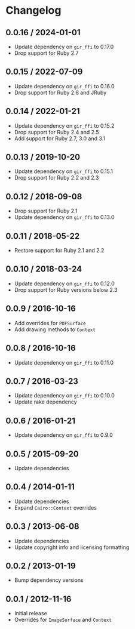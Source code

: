 # Changelog

## 0.0.16 / 2024-01-01

* Update dependency on `gir_ffi` to 0.17.0
* Drop support for Ruby 2.7

## 0.0.15 / 2022-07-09

* Update dependency on `gir_ffi` to 0.16.0
* Drop support for Ruby 2.6 and JRuby

## 0.0.14 / 2022-01-21

* Update dependency on `gir_ffi` to 0.15.2
* Drop support for Ruby 2.4 and 2.5
* Add support for Ruby 2.7, 3.0 and 3.1

## 0.0.13 / 2019-10-20

* Update dependency on `gir_ffi` to 0.15.1
* Drop support for Ruby 2.2 and 2.3

## 0.0.12 / 2018-09-08

* Drop support for Ruby 2.1
* Update dependency on `gir_ffi` to 0.13.0

## 0.0.11 / 2018-05-22

* Restore support for Ruby 2.1 and 2.2

## 0.0.10 / 2018-03-24

* Update dependency on `gir_ffi` to 0.12.0
* Drop support for Ruby versions below 2.3

## 0.0.9 / 2016-10-16

* Add overrides for `PDFSurface`
* Add drawing methods to `Context`

## 0.0.8 / 2016-10-16

* Update dependency on `gir_ffi` to 0.11.0

## 0.0.7 / 2016-03-23

* Update dependency on `gir_ffi` to 0.10.0
* Update rake dependency

## 0.0.6 / 2016-01-21

* Update dependency on `gir_ffi` to 0.9.0

## 0.0.5 / 2015-09-20

* Update dependencies

## 0.0.4 / 2014-01-11

* Update dependencies
* Expand `Cairo::Context` overrides

## 0.0.3 / 2013-06-08

* Update dependencies
* Update copyright info and licensing formatting

## 0.0.2 / 2013-01-19

* Bump dependency versions

## 0.0.1 / 2012-11-16

* Initial release
* Overrides for `ImageSurface` and `Context`

